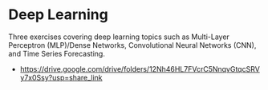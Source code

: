 # Deep Learning 
Three exercises covering deep learning topics such as Multi-Layer Perceptron (MLP)/Dense Networks, Convolutional Neural Networks (CNN), and Time Series Forecasting.

- https://drive.google.com/drive/folders/12Nh46HL7FVcrC5NnqvGtqcSRVy7x0Ssy?usp=share_link
